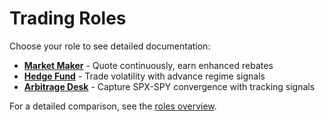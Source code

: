 # Trading Roles

Choose your role to see detailed documentation:

- **[Market Maker](market-maker.md)** - Quote continuously, earn enhanced rebates
- **[Hedge Fund](hedge-fund.md)** - Trade volatility with advance regime signals
- **[Arbitrage Desk](arbitrage-desk.md)** - Capture SPX-SPY convergence with tracking signals

For a detailed comparison, see the [roles overview](overview.md).
